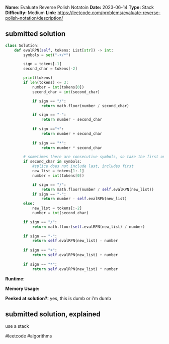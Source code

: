 **Name**: Evaluate Reverse Polish Notatoin
**Date:** 2023-06-14
**Type:** Stack
**Difficulty:** Medium
**Link:** https://leetcode.com/problems/evaluate-reverse-polish-notation/description/



## submitted solution
```python
class Solution:
    def evalRPN(self, tokens: List[str]) -> int:
        symbols = set("-+/*")

        sign = tokens[-1]
        second_char = tokens[-2]

        print(tokens)
        if len(tokens) <= 3:
            number = int(tokens[0])
            second_char = int(second_char)

            if sign == "/":
                return math.floor(number / second_char)

            if sign == "-":
                return number - second_char
            
            if sign =="+":
                return number + second_char
            
            if sign == "*":
                return number * second_char

        # sometimes there are consecutive symbols, so take the first one instead of the one next to the picked up sign
        if second_char in symbols:
            #splice does not include last, includes first
            new_list = tokens[1:-1]
            number = int(tokens[0])

            if sign == "/":
                return math.floor(number / self.evalRPN(new_list))
            if sign == "-":
                return number - self.evalRPN(new_list)
        else:
            new_list = tokens[:-2]
            number = int(second_char)

        if sign == "/":
            return math.floor(self.evalRPN(new_list) / number)
        
        if sign == "-":
            return self.evalRPN(new_list) - number
        
        if sign == "+":
            return self.evalRPN(new_list) + number
        
        if sign == "*":
            return self.evalRPN(new_list) * number
```
**Runtime:** 

**Memory Usage:** 

**Peeked at solution?:** yes, this is dumb or i'm dumb

## submitted solution, explained

use a stack

#leetcode #algorithms 